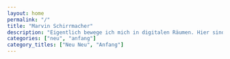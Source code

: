 ```yaml
---
layout: home
permalink: "/"
title: "Marvin Schirrmacher"
description: "Eigentlich bewege ich mich in digitalen Räumen. Hier sind ein paar Ausbrüche zu sehen."
categories: ["neu", "anfang"]
category_titles: ["Neu Neu", "Anfang"]
---
```

